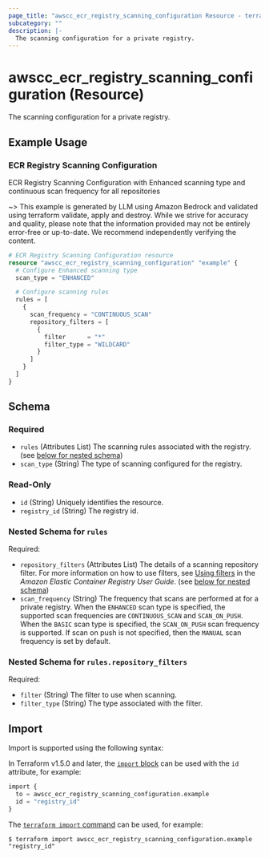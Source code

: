 ```yaml
---
page_title: "awscc_ecr_registry_scanning_configuration Resource - terraform-provider-awscc"
subcategory: ""
description: |-
  The scanning configuration for a private registry.
---
```


# awscc_ecr_registry_scanning_configuration (Resource)

The scanning configuration for a private registry.

## Example Usage

### ECR Registry Scanning Configuration
ECR Registry Scanning Configuration with Enhanced scanning type and continuous scan frequency for all repositories

~> This example is generated by LLM using Amazon Bedrock and validated using terraform validate, apply and destroy. While we strive for accuracy and quality, please note that the information provided may not be entirely error-free or up-to-date. We recommend independently verifying the content.

```terraform
# ECR Registry Scanning Configuration resource
resource "awscc_ecr_registry_scanning_configuration" "example" {
  # Configure Enhanced scanning type
  scan_type = "ENHANCED"

  # Configure scanning rules
  rules = [
    {
      scan_frequency = "CONTINUOUS_SCAN"
      repository_filters = [
        {
          filter      = "*"
          filter_type = "WILDCARD"
        }
      ]
    }
  ]
}
```

<!-- schema generated by tfplugindocs -->
## Schema

### Required

- `rules` (Attributes List) The scanning rules associated with the registry. (see [below for nested schema](#nestedatt--rules))
- `scan_type` (String) The type of scanning configured for the registry.

### Read-Only

- `id` (String) Uniquely identifies the resource.
- `registry_id` (String) The registry id.

<a id="nestedatt--rules"></a>
### Nested Schema for `rules`

Required:

- `repository_filters` (Attributes List) The details of a scanning repository filter. For more information on how to use filters, see [Using filters](https://docs.aws.amazon.com/AmazonECR/latest/userguide/image-scanning.html#image-scanning-filters) in the *Amazon Elastic Container Registry User Guide*. (see [below for nested schema](#nestedatt--rules--repository_filters))
- `scan_frequency` (String) The frequency that scans are performed at for a private registry. When the ``ENHANCED`` scan type is specified, the supported scan frequencies are ``CONTINUOUS_SCAN`` and ``SCAN_ON_PUSH``. When the ``BASIC`` scan type is specified, the ``SCAN_ON_PUSH`` scan frequency is supported. If scan on push is not specified, then the ``MANUAL`` scan frequency is set by default.

<a id="nestedatt--rules--repository_filters"></a>
### Nested Schema for `rules.repository_filters`

Required:

- `filter` (String) The filter to use when scanning.
- `filter_type` (String) The type associated with the filter.

## Import

Import is supported using the following syntax:

In Terraform v1.5.0 and later, the [`import` block](https://developer.hashicorp.com/terraform/language/import) can be used with the `id` attribute, for example:

```terraform
import {
  to = awscc_ecr_registry_scanning_configuration.example
  id = "registry_id"
}
```

The [`terraform import` command](https://developer.hashicorp.com/terraform/cli/commands/import) can be used, for example:

```shell
$ terraform import awscc_ecr_registry_scanning_configuration.example "registry_id"
```
